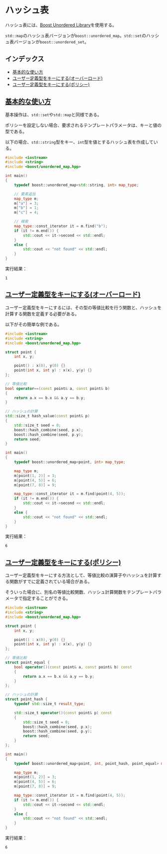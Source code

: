 # ハッシュ表
ハッシュ表には、[Boost Unordered Library](http://www.boost.org/doc/libs/release/doc/html/unordered.html)を使用する。

`std::map`のハッシュ表バージョンが`boost::unordered_map`。`std::set`のハッシュ表バージョンが`boost::unordered_set`。


## インデックス
- [基本的な使い方](#basic-usage)
- [ユーザー定義型をキーにする(オーバーロード)](#user-defined-type-as-key-using-overload)
- [ユーザー定義型をキーにする(ポリシー)](#user-defined-type-as-key-using-policy)


## <a id="basic-usage" href="#basic-usage">基本的な使い方</a>
基本操作は、`std::set`や`std::map`と同様である。

ポリシーを設定しない場合、要求されるテンプレートパラメータは、キーと値の型である。

以下の場合、`std::string`型をキー、`int`型を値とするハッシュ表を作成している。

```cpp example
#include <iostream>
#include <string>
#include <boost/unordered_map.hpp>

int main()
{
    typedef boost::unordered_map<std::string, int> map_type;

    // 要素追加
    map_type m;
    m["a"] = 3;
    m["b"] = 1;
    m["c"] = 4;

    // 検索
    map_type::const_iterator it = m.find("b");
    if (it != m.end()) {
        std::cout << it->second << std::endl;
    }
    else {
        std::cout << "not found" << std::endl;
    }
}
```

実行結果：
```
1
```

## <a id="user-defined-type-as-key-using-overload" href="#user-defined-type-as-key-using-overload">ユーザー定義型をキーにする(オーバーロード)</a>

ユーザー定義型をキーにするには、その型の等値比較を行う関数と、ハッシュを計算する関数を定義する必要がある。

以下がその簡単な例である。

```cpp example
#include <iostream>
#include <string>
#include <boost/unordered_map.hpp>

struct point {
    int x, y;

    point() : x(0), y(0) {}
    point(int x, int y) : x(x), y(y) {}
};

// 等値比較
bool operator==(const point& a, const point& b)
{
    return a.x == b.x && a.y == b.y;
}

// ハッシュの計算
std::size_t hash_value(const point& p)
{
    std::size_t seed = 0;
    boost::hash_combine(seed, p.x);
    boost::hash_combine(seed, p.y);
    return seed;
}

int main()
{
    typedef boost::unordered_map<point, int> map_type;

    map_type m;
    m[point(1, 2)] = 3;
    m[point(4, 5)] = 6;
    m[point(7, 8)] = 9;

    map_type::const_iterator it = m.find(point(4, 5));
    if (it != m.end()) {
        std::cout << it->second << std::endl;
    }
    else {
        std::cout << "not found" << std::endl;
    }
}
```

実行結果：

```
6
```


## <a id="user-defined-type-as-key-using-policy" href="#user-defined-type-as-key-using-policy">ユーザー定義型をキーにする(ポリシー)</a>

ユーザー定義型をキーにする方法として、等値比較の演算子やハッシュを計算する関数がすでに定義されている場合がある。

そういった場合に、別名の等値比較関数、ハッシュ計算関数をテンプレートパラメータで指定することができる。

```cpp example
#include <iostream>
#include <string>
#include <boost/unordered_map.hpp>

struct point {
    int x, y;

    point() : x(0), y(0) {}
    point(int x, int y) : x(x), y(y) {}
};

// 等値比較
struct point_equal {
    bool operator()(const point& a, const point& b) const
    {
        return a.x == b.x && a.y == b.y;
    }
};

// ハッシュの計算
struct point_hash {
    typedef std::size_t result_type;

    std::size_t operator()(const point& p) const
    {
        std::size_t seed = 0;
        boost::hash_combine(seed, p.x);
        boost::hash_combine(seed, p.y);
        return seed;
    }
};

int main()
{
    typedef boost::unordered_map<point, int, point_hash, point_equal> map_type;

    map_type m;
    m[point(1, 2)] = 3;
    m[point(4, 5)] = 6;
    m[point(7, 8)] = 9;

    map_type::const_iterator it = m.find(point(4, 5));
    if (it != m.end()) {
        std::cout << it->second << std::endl;
    }
    else {
        std::cout << "not found" << std::endl;
    }
}
```

実行結果：

```
6
```


